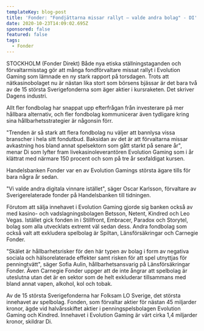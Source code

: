 ```yaml
---
templateKey: blog-post
title: 'Fonder: "Fondjättarna missar rallyt – valde andra bolag" - DI'
date: 2020-10-23T14:09:02.695Z
sponsored: false
featured: false
tags:
  - Fonder
---
```

STOCKHOLM (Fonder Direkt) Både nya etiska ställningstaganden och förvaltarmisstag gör att många fondförvaltare missat rallyt i Evolution Gaming som lämnade en ny stark rapport på torsdagen. Trots att nätkasinobolaget nu är nästan lika stort som börsens bjässar är det bara två av de 15 största Sverigefonderna som äger aktier i kursraketen. Det skriver Dagens industri.

Allt fler fondbolag har snappat upp efterfrågan från investerare på mer hållbara alternativ, och fler fondbolag kommunicerar även tydligare kring sina hållbarhetsstrategier är någonsin förr.

"Trenden är så stark att flera fondbolag nu väljer att bannlysa vissa branscher i hela sitt fondutbud. Baksidan av det är att förvaltarna missar avkastning hos bland annat spelsektorn som gått starkt på senare år", menar Di som lyfter fram livekasinoleverantören Evolution Gaming som i år klättrat med närmare 150 procent och som på tre år sexfaldigat kursen.

Handelsbanken Fonder var en av Evolution Gamings största ägare tills för bara några år sedan.

"Vi valde andra digitala vinnare istället", säger Oscar Karlsson, förvaltare av Sverigerelaterade fonder på Handelsbanken till tidningen.

Förutom att sälja innehavet i Evolution Gaming gjorde sig banken också av med kasino- och vadslagningsbolagen Betsson, Netent, Kindred och Leo Vegas. Istället gick fonden in i Stillfront, Embracer, Paradox och Storytel, bolag som alla utvecklats extremt väl sedan dess. Andra fondbolag som också valt att exkludera spelbolag är Spiltan, Länsförsäkringar och Carnegie Fonder.

"Skälet är hållbarhetsrisker för den här typen av bolag i form av negativa sociala och hälsorelaterade effekter samt risken för att spel utnyttjas för penningtvätt", säger Sofia Aulin, hållbarhetsansvarig på Länsförsäkringar Fonder. Även Carnegie Fonder uppger att de inte ångrar att spelbolag är uteslutna utan det är en sektor som de helt exkluderar tillsammans med bland annat vapen, alkohol, kol och tobak.

Av de 15 största Sverigefonderna har Folksam LO Sverige, det största innehavet av spelbolag. Fonden, som förvaltar aktier för nästan 45 miljarder kronor, ägde vid halvårsskiftet aktier i penningspelsbolagen Evolution Gaming och Kindred. Innehavet i Evolution Gaming är värt cirka 1,4 miljarder kronor, skildrar Di.